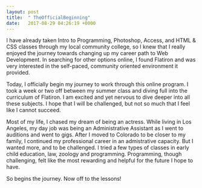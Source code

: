 ```yaml
---
layout: post
title:  " TheOfficialBeginning"
date:   2017-08-29 04:26:19 +0000
---
```



I have already taken Intro to Programming, Photoshop, Access, and HTML & CSS classes through my local community college, so I knew that I really enjoyed the journey towards changing up my career path to Web Development.  In searching for other options online, I found Flatiron and was very interested in the self-paced, community oriented environment it provided.  

Today, I officially begin my journey to work through this online program.  I took a week or two off between my summer class and diving full into the curriculum of Flatiron.  I am excited and yet nervous to dive deeper into all these subjects.  I hope that I will be challenged, but not so much that I feel like I cannot succeed. 

Most of my life, I chased my dream of being an actress.  While living in Los Angeles, my day job was being an Administrative Assistant as I went to auditions and went to gigs.  After I moved to Colorado to be closer to my family, I continued my professional career in an admistrative capacity.  But I wanted more, and to be challenged.  I tried a few types of classes in early child education, law, zoology and programming.  Programming, though challenging, felt like the most rewarding and helpful for the future I hope to have.  

So begins the journey.  Now off to the lessons!
